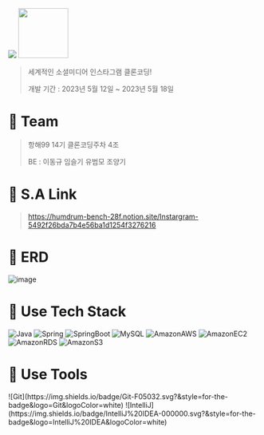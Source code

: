 <img src="https://capsule-render.vercel.app/api?type=soft&color=auto&height=150&section=header&text=🧑‍💻Instagram%20클론코딩!👩‍💻&fontSize=70" />
<!-- # Instagram 클론코딩 -->

<img src="https://github.com/yoobeommo/cloneInstagram/assets/105355963/c7585792-7a70-4617-81e7-205f272fb5d6"  width="100" height="100"/>

>   세계적인 소셜미디어 인스타그램 클론코딩!  
>
>   개발 기간 : 2023년 5월 12일 ~ 2023년 5월 18일

<h1 align="left">👬 Team </h1>

> 항해99 14기 클론코딩주차 4조
> 
> BE : 이동규 임슬기 유범모 조양기

<h1 align="left">🔗 S.A Link </h1>

> https://humdrum-bench-28f.notion.site/Instargram-5492f26bda7b4e56ba1d1254f3276216


<h1 align="left">🎨 ERD </h1>

![image](https://github.com/yoobeommo/cloneInstagram/assets/105355963/a33c809f-8361-496d-a8ee-4bb03c7f567e)


 <h1 align="left">🔨 Use Tech Stack </h1>
    
<!-- <img src="https://img.shields.io/badge/Java-007396?style=flat-square&logo=Java&logoColor=white"/>  <img src="https://img.shields.io/badge/Spring-6DB33F?style=flat-square&logo=Spring&logoColor=white">  <img src="https://img.shields.io/badge/SpringBoot-6DB33F?style=flat-square&logo=SpringBoot&logoColor=white">  <img src="https://img.shields.io/badge/MySQL-4479A1?style=flat-square&logo=MySQL&logoColor=white">  <img src="https://img.shields.io/badge/Amazon AWS-232F3E?style=flat-square&logo=AmazonAWS&logoColor=white"/>  <img src="https://img.shields.io/badge/Amazon RDS-527FFF?style=flat-square&logo=AmazonRDS&logoColor=white"/>  <img src="https://img.shields.io/badge/Amazon EC2-FF9900?style=flat-square&logo=AmazonEC2&logoColor=white"/>  <img src="https://img.shields.io/badge/Amazon S3-569A31?style=flat-square&logo=AmazonS3&logoColor=white"/> -->

![Java](https://img.shields.io/badge/Java-007396.svg?&style=for-the-badge&logo=Java&logoColor=white)
![Spring](https://img.shields.io/badge/Spring-6DB33F.svg?&style=for-the-badge&logo=Spring&logoColor=white)
![SpringBoot](https://img.shields.io/badge/SpringBoot-6DB33F.svg?&style=for-the-badge&logo=SpringBoot&logoColor=white)
![MySQL](https://img.shields.io/badge/MySQL-4479A1.svg?&style=for-the-badge&logo=MySQL&logoColor=white)
![AmazonAWS](https://img.shields.io/badge/AmazonAWS-232F3E.svg?&style=for-the-badge&logo=AmazonAWS&logoColor=white)
![AmazonEC2](https://img.shields.io/badge/AmazonEC2-FF9900.svg?&style=for-the-badge&logo=AmazonEC2&logoColor=white)
![AmazonRDS](https://img.shields.io/badge/AmazonRDS-527FFF.svg?&style=for-the-badge&logo=AmazonRDS&logoColor=white)
![AmazonS3](https://img.shields.io/badge/AmazonS3-569A31.svg?&style=for-the-badge&logo=AmazonS3&logoColor=white)

<h1 align="left">🔨 Use Tools </h1>
![Git](https://img.shields.io/badge/Git-F05032.svg?&style=for-the-badge&logo=Git&logoColor=white)
![IntelliJ](https://img.shields.io/badge/IntelliJ%20IDEA-000000.svg?&style=for-the-badge&logo=IntelliJ%20IDEA&logoColor=white)
